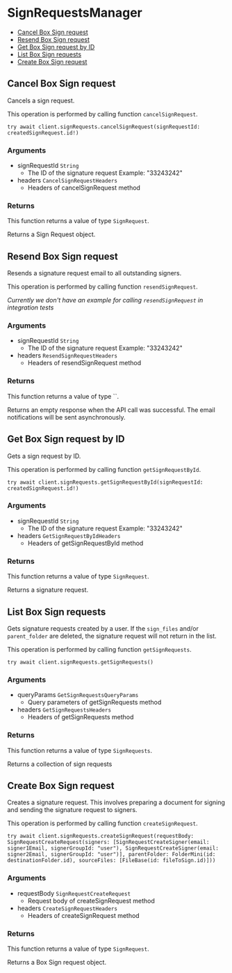 # SignRequestsManager


- [Cancel Box Sign request](#cancel-box-sign-request)
- [Resend Box Sign request](#resend-box-sign-request)
- [Get Box Sign request by ID](#get-box-sign-request-by-id)
- [List Box Sign requests](#list-box-sign-requests)
- [Create Box Sign request](#create-box-sign-request)

## Cancel Box Sign request

Cancels a sign request.

This operation is performed by calling function `cancelSignRequest`.



```
try await client.signRequests.cancelSignRequest(signRequestId: createdSignRequest.id!)
```

### Arguments

- signRequestId `String`
  - The ID of the signature request Example: "33243242"
- headers `CancelSignRequestHeaders`
  - Headers of cancelSignRequest method


### Returns

This function returns a value of type `SignRequest`.

Returns a Sign Request object.


## Resend Box Sign request

Resends a signature request email to all outstanding signers.

This operation is performed by calling function `resendSignRequest`.


*Currently we don't have an example for calling `resendSignRequest` in integration tests*

### Arguments

- signRequestId `String`
  - The ID of the signature request Example: "33243242"
- headers `ResendSignRequestHeaders`
  - Headers of resendSignRequest method


### Returns

This function returns a value of type ``.

Returns an empty response when the API call was successful.
The email notifications will be sent asynchronously.


## Get Box Sign request by ID

Gets a sign request by ID.

This operation is performed by calling function `getSignRequestById`.



```
try await client.signRequests.getSignRequestById(signRequestId: createdSignRequest.id!)
```

### Arguments

- signRequestId `String`
  - The ID of the signature request Example: "33243242"
- headers `GetSignRequestByIdHeaders`
  - Headers of getSignRequestById method


### Returns

This function returns a value of type `SignRequest`.

Returns a signature request.


## List Box Sign requests

Gets signature requests created by a user. If the `sign_files` and/or
`parent_folder` are deleted, the signature request will not return in the list.

This operation is performed by calling function `getSignRequests`.



```
try await client.signRequests.getSignRequests()
```

### Arguments

- queryParams `GetSignRequestsQueryParams`
  - Query parameters of getSignRequests method
- headers `GetSignRequestsHeaders`
  - Headers of getSignRequests method


### Returns

This function returns a value of type `SignRequests`.

Returns a collection of sign requests


## Create Box Sign request

Creates a signature request. This involves preparing a document for signing and
sending the signature request to signers.

This operation is performed by calling function `createSignRequest`.



```
try await client.signRequests.createSignRequest(requestBody: SignRequestCreateRequest(signers: [SignRequestCreateSigner(email: signer1Email, signerGroupId: "user"), SignRequestCreateSigner(email: signer2Email, signerGroupId: "user")], parentFolder: FolderMini(id: destinationFolder.id), sourceFiles: [FileBase(id: fileToSign.id)]))
```

### Arguments

- requestBody `SignRequestCreateRequest`
  - Request body of createSignRequest method
- headers `CreateSignRequestHeaders`
  - Headers of createSignRequest method


### Returns

This function returns a value of type `SignRequest`.

Returns a Box Sign request object.


